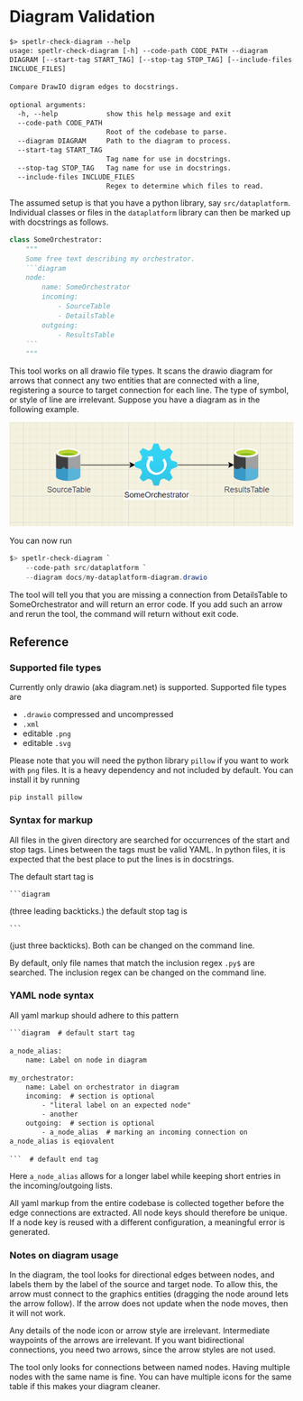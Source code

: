 # Diagram Validation

```
$> spetlr-check-diagram --help
usage: spetlr-check-diagram [-h] --code-path CODE_PATH --diagram DIAGRAM [--start-tag START_TAG] [--stop-tag STOP_TAG] [--include-files INCLUDE_FILES]

Compare DrawIO digram edges to docstrings.

optional arguments:
  -h, --help            show this help message and exit
  --code-path CODE_PATH
                        Root of the codebase to parse.
  --diagram DIAGRAM     Path to the diagram to process.
  --start-tag START_TAG
                        Tag name for use in docstrings.
  --stop-tag STOP_TAG   Tag name for use in docstrings.
  --include-files INCLUDE_FILES
                        Regex to determine which files to read.
```

The assumed setup is that you have a python library, say `src/dataplatform`.  
Individual classes or files in the `dataplatform` library can then be marked up with 
docstrings as follows. 
```python
class SomeOrchestrator:
    """
    Some free text describing my orchestrator.
    ```diagram
    node:
        name: SomeOrchestrator
        incoming:
            - SourceTable
            - DetailsTable
        outgoing:
            - ResultsTable
    ```
    """
```

This tool works on all drawio file types. It scans the drawio diagram for arrows 
that connect any two entities that are connected with a line, registering a 
source to target connection for each line. The type of symbol, or style of line are 
irrelevant. Suppose you have a diagram as in the following example.

![diagram_example.png](diagram_example.png)

You can now run
```powershell
$> spetlr-check-diagram `
    --code-path src/dataplatform `
    --diagram docs/my-dataplatform-diagram.drawio
```

The tool will tell you that you are missing a connection from DetailsTable to 
SomeOrchestrator and will return an error code. If you add such an arrow and rerun 
the tool, the command will return without exit code.

## Reference

### Supported file types
Currently only drawio (aka diagram.net) is supported. Supported file types are
- `.drawio` compressed and uncompressed
- `.xml`
- editable `.png`
- editable `.svg`

Please note that you will need the python library `pillow` if you want to work with 
`png` files. It is a heavy dependency and not included by default. You can install 
it by running
```
pip install pillow
```

### Syntax for markup
All files in the given directory are searched for occurrences of the start and stop 
tags. Lines between the tags must be valid YAML. In python files, it is expected 
that the best place to put the lines is in docstrings.

The default start tag is 
```` 
```diagram 
````
(three leading backticks.)
the default stop tag is 
````
```
````
(just three backticks).
Both can be changed on the command line.

By default, only file names that match the inclusion regex `.py$` are searched. The 
inclusion regex can be changed on the command line.

### YAML node syntax

All yaml markup should adhere to this pattern
````
```diagram  # default start tag

a_node_alias:
    name: Label on node in diagram

my_orchestrator:
    name: Label on orchestrator in diagram
    incoming:  # section is optional
        - "literal label on an expected node"
        - another
    outgoing:  # section is optional
        - a_node_alias  # marking an incoming connection on a_node_alias is eqiovalent

```  # default end tag
````

Here `a_node_alias` allows for a longer label while keeping short entries in the 
incoming/outgoing lists.

All yaml markup from the entire codebase is collected together before the edge 
connections are extracted. All node keys should therefore be unique. If a node key 
is reused with a different configuration, a meaningful error is generated.

### Notes on diagram usage
In the diagram, the tool looks for directional edges between nodes, and labels them 
by the label of the source and target node. To allow this, the arrow must connect to 
the graphics entities (dragging the node around lets the arrow follow). If the arrow 
does not update when the node moves, then it will not work.

Any details of the node icon or arrow style are irrelevant. Intermediate waypoints 
of the arrows are irrelevant. If you want bidirectional connections, you need two 
arrows, since the arrow styles are not used.

The tool only looks for connections between named nodes. Having multiple nodes with 
the same name is fine. You can have multiple icons for the same table if this makes 
your diagram cleaner.